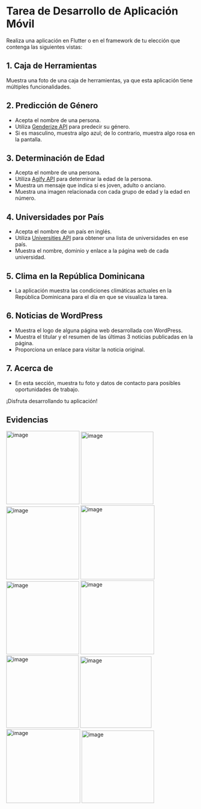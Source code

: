 # Tarea de Desarrollo de Aplicación Móvil

Realiza una aplicación en Flutter o en el framework de tu elección que contenga las siguientes vistas:

## 1. Caja de Herramientas

Muestra una foto de una caja de herramientas, ya que esta aplicación tiene múltiples funcionalidades.

## 2. Predicción de Género

- Acepta el nombre de una persona.
- Utiliza [Genderize API](https://api.genderize.io/?name=irma) para predecir su género.
- Si es masculino, muestra algo azul; de lo contrario, muestra algo rosa en la pantalla.

## 3. Determinación de Edad

- Acepta el nombre de una persona.
- Utiliza [Agify API](https://api.agify.io/?name=meelad) para determinar la edad de la persona.
- Muestra un mensaje que indica si es joven, adulto o anciano.
- Muestra una imagen relacionada con cada grupo de edad y la edad en número.

## 4. Universidades por País

- Acepta el nombre de un país en inglés.
- Utiliza [Universities API](http://universities.hipolabs.com/search?country=Dominican+Republic) para obtener una lista de universidades en ese país.
- Muestra el nombre, dominio y enlace a la página web de cada universidad.

## 5. Clima en la República Dominicana

- La aplicación muestra las condiciones climáticas actuales en la República Dominicana para el día en que se visualiza la tarea.

## 6. Noticias de WordPress

- Muestra el logo de alguna página web desarrollada con WordPress.
- Muestra el titular y el resumen de las últimas 3 noticias publicadas en la página.
- Proporciona un enlace para visitar la noticia original.

## 7. Acerca de

- En esta sección, muestra tu foto y datos de contacto para posibles oportunidades de trabajo.

¡Disfruta desarrollando tu aplicación!

## Evidencias
<img width="195" alt="image" src="https://github.com/Yansel17/appApiV3/assets/111325466/abb26989-cb42-48a6-8842-98e0881d4278">
<img width="193" alt="image" src="https://github.com/Yansel17/appApiV3/assets/111325466/2c1ae469-661b-4d82-81ab-2c208dfe6ec1">
<img width="194" alt="image" src="https://github.com/Yansel17/appApiV3/assets/111325466/3d99653a-5450-4ac5-ac46-b53fd5a6de35">
<img width="197" alt="image" src="https://github.com/Yansel17/appApiV3/assets/111325466/2e191f32-1576-47c3-ae6f-0a4af91f1b21">

<img width="194" alt="image" src="https://github.com/Yansel17/appApiV3/assets/111325466/86284ed1-cd6b-4875-ae45-42fca22d6e70">
<img width="196" alt="image" src="https://github.com/Yansel17/appApiV3/assets/111325466/38604f39-c8ec-42a3-9e5d-7312b6e64b1b">

<img width="193" alt="image" src="https://github.com/Yansel17/appApiV3/assets/111325466/cb13dcd4-e699-4f1c-968a-24a0a636b2b5">
<img width="190" alt="image" src="https://github.com/Yansel17/appApiV3/assets/111325466/c831684f-4f3c-40dc-8356-7e20ce1ce9c7">
<img width="197" alt="image" src="https://github.com/Yansel17/appApiV3/assets/111325466/224cd68b-5dfb-4aed-9a5d-8b1b4a57fc76">
<img width="193" alt="image" src="https://github.com/Yansel17/appApiV3/assets/111325466/42f3375a-8e53-45d8-9a4f-4841f87443ba">


